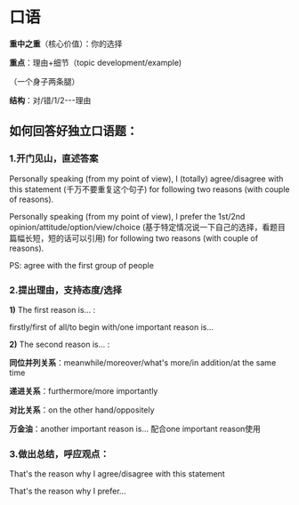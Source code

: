 # 口语

**重中之重**（核心价值）：你的选择

**重点**：理由+细节（topic development/example)

（一个身子两条腿）

**结构**：对/错/1/2---理由

## 如何回答好独立口语题：

### 1.开门见山，直述答案

Personally speaking (from my point of view), I (totally) agree/disagree with this statement (千万不要重复这个句子) for following two reasons (with couple of reasons).

Personally speaking (from my point of view), I prefer the 1st/2nd opinion/attitude/option/view/choice (基于特定情况说一下自己的选择，看题目篇幅长短，短的话可以引用) for following two reasons (with couple of reasons).

PS: agree with the first group of people

### 2.提出理由，支持态度/选择

**1)** The first reason is... :

firstly/first of all/to begin with/one important reason is...

**2)** The second reason is... :

**同位并列关系**：meanwhile/moreover/what's more/in addition/at the same time

**递进关系**：furthermore/more importantly

**对比关系**：on the other hand/oppositely

**万金油**：another important reason is... 配合one important reason使用

### 3.做出总结，呼应观点：

That's the reason why I agree/disagree with this statement

That's the reason why I prefer...